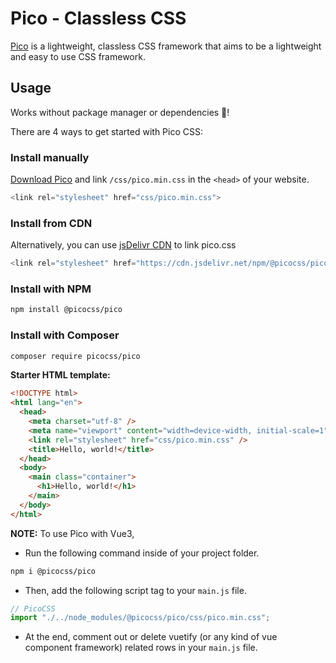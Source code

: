 # Pico - Classless CSS

[Pico](https://picocss.com/) is a lightweight, classless CSS framework that aims to be a lightweight and easy to use CSS framework.

## Usage

Works without package manager or dependencies 🙂!

There are 4 ways to get started with Pico CSS:

### Install manually

[Download Pico](https://github.com/picocss/pico/archive/refs/tags/v1.5.11.zip) and link `/css/pico.min.css` in the `<head>` of your website.

```js
<link rel="stylesheet" href="css/pico.min.css">
```

### Install from CDN

Alternatively, you can use [jsDelivr CDN](https://www.jsdelivr.com/package/npm/@picocss/pico) to link pico.css

```js
<link rel="stylesheet" href="https://cdn.jsdelivr.net/npm/@picocss/pico@1/css/pico.min.css">
```

### Install with NPM

```bash
npm install @picocss/pico
```

### Install with Composer

```bash
composer require picocss/pico
```

**Starter HTML template:**

```html
<!DOCTYPE html>
<html lang="en">
  <head>
    <meta charset="utf-8" />
    <meta name="viewport" content="width=device-width, initial-scale=1" />
    <link rel="stylesheet" href="css/pico.min.css" />
    <title>Hello, world!</title>
  </head>
  <body>
    <main class="container">
      <h1>Hello, world!</h1>
    </main>
  </body>
</html>
```

**NOTE:** To use Pico with Vue3,

- Run the following command inside of your project folder.

```bash
npm i @picocss/pico
```

- Then, add the following script tag to your `main.js` file.

```js
// PicoCSS
import "./../node_modules/@picocss/pico/css/pico.min.css";
```

- At the end, comment out or delete vuetify (or any kind of vue component framework) related rows in your `main.js` file.
